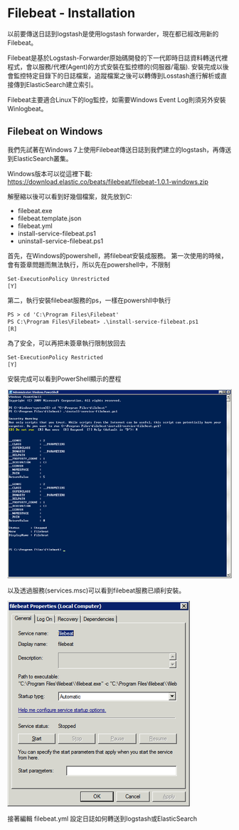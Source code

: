 # Filebeat - Installation

以前要傳送日誌到logstash是使用logstash forwarder，現在都已經改用新的Filebeat。


Filebeat是基於Logstash-Forwarder原始碼開發的下一代即時日誌資料轉送代裡程式，會以服務/代裡(Agent)的方式安裝在監控標的(伺服器/電腦). 安裝完成以後會監控特定目錄下的日誌檔案，追蹤檔案之後可以轉傳到Losstash進行解析或直接傳到ElasticSearch建立索引。

Filebeat主要適合Linux下的log監控，如需要Windows Event Log則須另外安裝Winlogbeat。

## Filebeat on Windows

我們先試著在Windows 7上使用Filebeat傳送日誌到我們建立的logstash，再傳送到ElasticSearch叢集。

Windows版本可以從這裡下載:
https://download.elastic.co/beats/filebeat/filebeat-1.0.1-windows.zip

解壓縮以後可以看到好幾個檔案，就先放到C:

* filebeat.exe
* filebeat.template.json
* filebeat.yml
* install-service-filebeat.ps1
* uninstall-service-filebeat.ps1


首先，在Windows的powershell，將filebeat安裝成服務。
第一次使用的時候，會有簽章問題而無法執行，所以先在powershell中，不限制

    Set-ExecutionPolicy Unrestricted
    [Y]

第二，執行安裝filebeat服務的ps，一樣在powershll中執行

    PS > cd 'C:\Program Files\Filebeat'
    PS C:\Program Files\Filebeat> .\install-service-filebeat.ps1
    [R]

為了安全，可以再把未簽章執行限制放回去

    Set-ExecutionPolicy Restricted
    [Y]

安裝完成可以看到PowerShell顯示的歷程

![win7 powershell](install-filbeats-win7.png)

以及透過服務(services.msc)可以看到filebeat服務已順利安裝。

![Win7 filebeat](win7-filebeat.png)

接著編輯 filebeat.yml 設定日誌如何轉送到logstash或ElasticSearch

